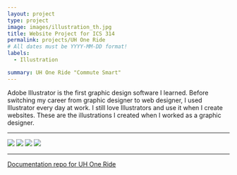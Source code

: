 ```yaml
---
layout: project
type: project
image: images/illustration_th.jpg
title: Website Project for ICS 314
permalink: projects/UH One Ride
# All dates must be YYYY-MM-DD format!
labels:
  - Illustration

summary: UH One Ride "Commute Smart"
---
```




Adobe Illustrator is the first graphic design software I learned. Before switching my career from graphic designer to web designer, I used Illustrator every day at work. I still love Illustrators and use it when I create websites. These are the illustrations I created when I worked as a graphic designer.  

<hr>

<img class="ui image" src="{{ site.baseurl }}/images/uhoneride_home.jpg">

<img class="ui image" src="{{ site.baseurl }}/images/uhoneride_offer.jpg">

<img class="ui image" src="{{ site.baseurl }}/images/uhoneride_find.jpg"> 

<img class="ui image" src="{{ site.baseurl }}/images/uhoneride_driverprofile.jpg"> 

<hr>

[Documentation repo for UH One Ride](https://uh-oneride.github.io/)


